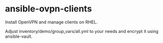 # ansible-ovpn-clients

Install OpenVPN and manage clients on RHEL.

Adjust inventory/demo/group_vars/all.yml to your needs and encrypt it using ansible-vault.
